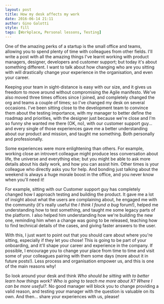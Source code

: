 ```yaml
---
layout: post
title: How my desk affects my work
date: 2016-06-14 21:11
author: Gino Galotti
style: fill
tags: [Workplace, Personal lessons, Testing]
---
```

One of the amazing perks of a startup is the small office and teams, allowing you to spend plenty of time with colleagues from other fields. I'll write a post with all the amazing things I've learnt working with product managers, designer, developers and customer support; but today it's about something different. I want to talk about how changing who are you sitting with will drastically change your experience in the organisation, and even your career.

Keeping your team in sight-distance is easy with our size, and it gives us freedom to move around without compromising the Agile manifesto. We've also moved three times offices since I joined, and completely changed the org and teams a couple of times; so I've changed my desk on several occasions. I've been sitting close to the development team to convince them about the testing importance, with my manager to better define the roadmap and priorities, with the designer just because we're close and I'm so funny she wanted me there (OK, no), with our customer support guy... and every single of those experiences gave me a better understanding about our product and mission, and taught me something. Both personally and professionally.

Some experiences were more enlightening than others. For example, working close an introvert colleague might produce less conversation about life, the universe and everything else; but you might be able to ask more details about his daily work, and how you can assist him. Other times is your colleague who directly asks you for help. And bonding just talking about the weekend is always a huge morale boost in the office, and you never know when you'll need it!

For example, sitting with our Customer support guy has completely changed how I approach testing and building the product. It gave me a lot of insight about what the users are complaining about, he engaged me with the community (it's really useful the _I think I found a bug_ forum!), helped me understanding how to test something, and taught me some legacy parts of the platform. I also helped him understanding how we're building the new one, reminding him when a change was going to be released, teaching how to find technical details of the cases, and giving faster answers to the user.

With this, I just want to point out that you should care about where you're sitting, especially if they let you chose! This is going to be part of your onboarding, and it'll shape your career and experience in the company. If possible, I encourage you to change your place from time to time and visit some of your colleagues pairing with them some days (more about it in future posts!). Less process and organisation empower us, and this is one of the main reasons why!

So look around your desk and think _Who should be sitting with to better learn how things work? Who is going to teach me more about X? Where I can be more useful?._ No good manager will block you to change providing a valid reason, and testing your manager with the question is valuable on its own. And then... share your experiences with us, please!
